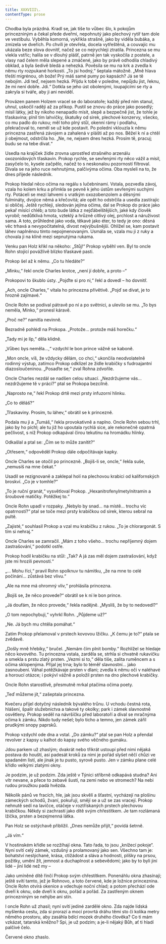 ```yaml
---
title: XXXVIII\.
contentType: prose
---
```


  

Chodba byla prázdná. Kradl se, jak tiše to vůbec šlo, k pokojům princezniným a čekal přede dveřmi, nepohnutý jako plechový rytíř tam dole ve vestibulu. Vyběhla komorná, vykřikla strašně, jako by viděla bubáka, a zmizela ve dveřích. Po chvíli je otevřela, docela vytřeštěná, a couvajíc mu ukázala beze slova dovnitř, načež se co nejrychleji ztratila. Princezna se mu vlekla vstříc; halila se v dlouhý plášť, patrně jen tak vyskočila z postele, a vlasy nad čelem měla slepené a zmáčené, jako by právě odhodila chladivý obklad, a byla šedivě bledá a nehezká. Pověsila se mu na krk a zvedla k němu rty rozpukané horkostí. „To jsi hodný,“ šeptala mátožně. „Mně hlava třeští migrénou, oh bože! Prý máš samé pumy po kapsách? Já se tě nebojím. Jdi teď, nejsem hezká. Přijdu k tobě v poledne, nepůjdu jíst, řeknu, že mi není dobře. Jdi.“ Dotkla se jeho úst obolenými, loupajícími se rty a zakryla si tváře, aby ji ani neviděl.

Provázen panem Holzem vracel se do laboratoře; každý před ním stanul, uhnul, uskočil raději až za příkop. Pustil se znovu do práce jako posedlý; mísil látky, jež by nikoho nenapadlo mísit, slepě a bezpečně jist, že tohle je třaskavina; plnil tím lahvičky, škatulky od sirek, plechové konzervy, všecko, co mu padlo do rukou; měl toho plný stůl, okenní rámy i podlahu, překračoval to, neměl se už kde postavit. Po poledni vklouzla k němu princezna zastřená závojem a zahalená v plášti až po nos. Běžel k ní a chtěl ji obejmout, odstrčila ho. „Ne, ne, nejsem dnes hezká. Prosím tě, pracuj; budu se na tebe dívat.“

Usedla na krajíček židle zrovna uprostřed strašného arzenálu oxozonidových třaskavin. Prokop rychle, se sevřenými rty něco vážil a mísil, zasyčelo to, kysele začpělo, načež to s neskonalou pozorností filtroval. Dívala se na jeho ruce nehnutýma, palčivýma očima. Oba mysleli na to, že dnes přijede následník.

Prokop hledal něco očima na regálu s lučebninami. Vstala, pozvedla závoj, vzala ho kolem krku a přimkla se pevně k jeho ústům sevřenými suchými rty. Potáceli se mezi lahvemi s vratkým oxozobenzolem a děsnými fulmináty, dvojice němá a křečovitá; ale opět ho odstrčila a usedla zastírajíc si obličej. Ještě rychleji, sledován jejíma očima, dal se Prokop do práce jako pekař mísící chléb; a toto bude látka z nejďábelštějších, jaké kdy člověk vyrobil; nedůtklivá hmota, vzteklý a hrůzně citlivý olej, prchlost a náruživost sama. A toto, průhledné jako voda, těkavé jako éter, to tedy je ono: děsná věc trhavá a nevypočitatelná, divost nejvýbušnější. Ohlížel se, kam postavit láhev naplněnou tímto nepojmenovaným. Usmála se, vzala mu ji z ruky a chovala ji na klíně mezi sepnutýma rukama.

Venku pan Holz křikl na někoho: „Stůj!“ Prokop vyběhl ven. Byl to oncle Rohn stojící povážlivě blízko třaskavé pasti.

Prokop šel až k němu. „Co tu hledáte?“

„Minku,“ řekl oncle Charles krotce, „není jí dobře, a proto –“

Prokopovi to škublo ústy. „Pojďte si pro ni,“ řekl a dovedl – ho dovnitř.

„Ach, oncle Charles,“ vítala ho princezna přívětivě. „Pojď se dívat, je to hrozně zajímavé.“

Oncle Rohn se podíval pátravě po ní a po světnici, a ulevilo se mu. „To bys neměla, Minko,“ pronesl káravě.

„Proč ne?“ namítla nevinně.

Bezradně pohlédl na Prokopa. „Protože… protože máš horečku.“

„Tady mi je líp,“ děla klidně.

„Vůbec bys neměla…,“ vzdychl le bon prince vážně se kaboně.

„Mon oncle, víš, že vždycky dělám, co chci,“ ukončila neodvolatelně rodinný výstup, zatímco Prokop odklízel ze židle krabičky s fudroajantní diazosloučeninou. „Posaďte se,“ zval Rohna zdvořile.

Oncle Charles nezdál se nadšen celou situací. „Nezdržujeme vás… nezdržujeme tě v práci?“ ptal se Prokopa bezcílně.

„Naprosto ne,“ řekl Prokop drtě mezi prsty infuzorní hlinku.

„Co to děláš?“

„Třaskaviny. Prosím, tu láhev,“ obrátil se k princezně.

Podala mu ji a „Tumáš,“ řekla provokativně a naplno. Oncle Rohn sebou trhl, jako by ho píchl; ale tu již ho upoutala rychlá sice, ale nekonečně opatrná pečlivost, s níž Prokop odkapával čirou tekutinu na hromádku hlinky.

Odkašlal a ptal se: „Čím se to může zanítit?“

„Otřesem,“ odpověděl Prokop dále odpočítávaje kapky.

Oncle Charles se otočil po princezně. „Bojíš-li se, oncle,“ řekla suše, „nemusíš na mne čekat.“

Usadil se rezignovaně a zaklepal holí na plechovou krabici od kalifornských broskví. „Co je v tomhle?“

„To je ruční granát,“ vysvětloval Prokop. „Hexanitrofenylmetylnitramin a šroubové matičky. Potěžkej to.“

Oncle Rohn upadl v rozpaky. „Nebylo by snad… na místě… trochu víc opatrnosti?“ ptal se toče mezi prsty krabičkou od sirek, kterou sebral na pultě.

„Zajisté,“ souhlasil Prokop a vzal mu krabičku z rukou. „To je chlorargonát. S tím si nehraj.“

Oncle Charles se zamračil. „Mám z toho všeho… trochu nepříjemný dojem zastrašování,“ podotkl ostře.

Prokop hodil krabičku na stůl: „Tak? A já zas měl dojem zastrašování, když jste mi hrozili pevností.“

„… Mohu říci,“ pravil Rohn spolknuv tu námitku, „že na mne to celé počínání… zůstává bez vlivu.“

„Ale na mne má ohromný vliv,“ prohlásila princezna.

„Bojíš se, že něco provede?“ obrátil se k ní le bon prince.

„Já doufám, že něco provede,“ řekla nadějně. „Myslíš, že by to nedovedl?“

„O tom nepochybuji,“ vyhrkl Rohn. „Půjdeme už?“

„Ne. Já bych mu chtěla pomáhat.“

Zatím Prokop přelamoval v prstech kovovou lžičku. „K čemu je to?“ ptala se zvědavě.

„Došly mně hřebíky,“ bručel. „Nemám čím plnit bomby.“ Rozhlížel se hledaje něco kovového. Tu princezna vstala, zarděla se, strhla si chvatně rukavičku a smekla s prstu zlatý prsten. „Vezmi si to,“ děla tiše, zalita ruměncem a s očima sklopenýma. Přijal jej trna; bylo to téměř slavnostní… jako zasnoubení. Váhal potěžkávaje prsten v dlani; zvedla k němu oči v naléhavé a horoucí otázce; i pokývl vážně a položil prsten na dno plechové krabičky.

Oncle Rohn starostlivě, přesmutně mrkal ptačíma očima poety.

„Teď můžeme jít,“ zašeptala princezna.

  

Kvečeru přijel dotyčný následník bývalého trůnu. U vchodu čestná rota, hlášení, špalír služebnictva a takové ty okolky; park i zámek slavnostně osvětleny. Prokop seděl na návršíčku před laboratoří a díval se mračnýma očima k zámku. Nikdo tudy nešel; bylo ticho a temno, jen zámek zářil prudkými snopy paprsků.

Prokop vzdychl ode dna a vstal. „Do zámku?“ ptal se pan Holz a přendal revolver z kapsy u kalhot do kapsy svého věčného gumáku.

Jdou parkem už zhaslým; dvakrát nebo třikrát ustoupí před nimi nějaká postava do houští, asi padesát kroků za nimi je pořád slyšet něčí chůzi ve spadaném listí, ale jinak je tu pusto, syrově pusto. Jen v zámku plane celé křídlo velkými zlatými okny.

Je podzim, je už podzim. Zda ještě v Týnici stříbrně odkapává studna? Ani vítr nevane, a přece to zebavě šustí, na zemi nebo ve stromech? Na nebi rudou proužkou padá hvězda.

Několik pánů ve fracích, hle, jak jsou skvělí a šťastní, vycházejí na plošinu zámeckých schodů, žvaní, pokuřují, smějí se a už se zas vracejí. Prokop nehnutě sedí na lavičce, otáčeje v roztřískaných prstech plechovou krabičkou. Někdy si zachrastí jako dítě svým chřestítkem. Je tam rozlámaná lžička, prsten a bezejmenná látka.

Pan Holz se ostýchavě přiblížil. „Dnes nemůže přijít,“ povídá šetrně.

„Já vím.“

V hostinském křídle se rozžíhají okna. Tato řada, to jsou „knížecí pokoje“. Nyní svítí celý zámek, vzdušný a prolamovaný jako sen. Všechno tam je: bohatství neslýchané, krása, ctižádost a sláva a hodnosti, plíšky na prsou, požitky, umění žít, jemnost a duchaplnost a sebevědomí; jako by to byli jiní lidé – jiní lidé než my –

Jako umíněné dítě řinčí Prokop svým chřestítkem. Ponenáhlu okna zhasínají; ještě svítí tamto, jež je Rohnovo, a toto červené, kde je ložnice princeznina. Oncle Rohn otvírá okenice a vdechuje noční chlad; a potom přechází ode dveří k oknu, ode dveří k oknu, pořád a pořád. Za zastřeným oknem princezniným se nehýbe ani stín.

I oncle Rohn už zhasil; nyní svítí jediné zardělé okno. Zda najde lidská myšlenka cestu, zda si prorazí a mocí provrtá dráhu těmi sto či kolika metry němého prostoru, aby zasáhla bdící mozek druhého člověka? Co ti mám vzkázat, tatarská kněžno? Spi, je už podzim; a je-li nějaký Bůh, ať ti hladí palčivé čelo.

Červené okno zhaslo.
